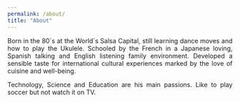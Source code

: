 ```yaml
---
permalink: /about/
title: "About"
---
```

<div style="text-align: justify"> 
Born in the 80´s at the World´s Salsa Capital, still learning dance moves and how to play the Ukulele.
Schooled by the French in a Japanese loving, Spanish talking and English listening family environment. 
Developed a sensible taste for international cultural experiences marked by the love of cuisine and well-being. 

Technology, Science and Education are his main passions.
Like to play soccer but not watch it on TV.
</div>

